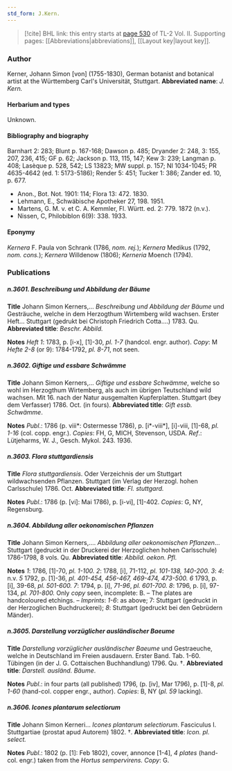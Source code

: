 ```yaml
---
std_form: J.Kern.
---
```


> [!cite] BHL link: this entry starts at [page 530](https://www.biodiversitylibrary.org/page/33068772) of TL-2 Vol. II.
> Supporting pages: [[Abbreviations|abbreviations]], [[Layout key|layout key]].

### Author

Kerner, Johann Simon \[von\] (1755-1830), German botanist and botanical artist at the Württemberg Carl's Universität, Stuttgart. 
**Abbreviated name**: *J. Kern.*

#### Herbarium and types

Unknown.

#### Bibliography and biography

Barnhart 2: 283; Blunt p. 167-168; Dawson p. 485; Dryander 2: 248, 3: 155, 207, 236, 415; GF p. 62; Jackson p. 113, 115, 147; Kew 3: 239; Langman p. 408; Lasèque p. 528, 542; LS 13823; MW suppl. p. 157; NI 1034-1045; PR 4635-4642 (ed. 1: 5173-5186); Render 5: 451; Tucker 1: 386; Zander ed. 10, p. 677.
- Anon., Bot. Not. 1901: 114; Flora 13: 472. 1830.
- Lehmann, E., Schwäbische Apotheker 27, 198. 1951.
- Martens, G. M. v. et C. A. Kemmler, Fl. Württ. ed. 2: 779. 1872 (n.v.).
- Nissen, C, Philobiblon 6(9): 338. 1933.

#### Eponymy

*Kernera* F. Paula von Schrank (1786, *nom. rej.*); *Kernera* Medikus (1792, *nom. cons.*); *Kernera* Willdenow (1806); *Kerneria* Moench (1794).

### Publications

##### n.3601. Beschreibung und Abbildung der Bäume

**Title**
Johann Simon Kerners,... *Beschreibung und Abbildung der Bäume* und Gesträuche, welche in dem Herzogthum Wirtemberg wild wachsen. Erster Heft... Stuttgart (gedrukt bei Christoph Friedrich Cotta....) 1783. Qu.
**Abbreviated title**: *Beschr. Abbild.*

**Notes**
*Heft 1*: 1783, p. \[i-x\], \[1\]-30, *pl. 1-7* (handcol. engr. author). *Copy*: M *Hefte 2-8* (or 9): 1784-1792, *pl. 8-71*, not seen.

##### n.3602. Giftige und essbare Schwämme

**Title**
Johann Simon Kerners,... *Giftige und essbare Schwämme*, welche so wohl im Herzogthum Wirtemberg, als auch im übrigen Teutschland wild wachsen. Mit 16. nach der Natur ausgemalten Kupferplatten. Stuttgart (bey dem Verfasser) 1786. Oct. (in fours).
**Abbreviated title**: *Gift essb. Schwämme*.

**Notes**
*Publ*.: 1786 (p. viii\*: Ostermesse 1786), p. \[i\*-viii\*\], \[i\]-viii, \[1\]-68, *pl. 1-16* (col. copp. engr.). *Copies*: FH, G, MICH, Stevenson, USDA.
*Ref*.: Lütjeharms, W. J., Gesch. Mykol. 243. 1936.

##### n.3603. Flora stuttgardiensis

**Title**
*Flora stuttgardiensis*. Oder Verzeichnis der um Stuttgart wildwachsenden Pflanzen. Stuttgart (im Verlag der Herzogl. hohen Carlsschule) 1786. Oct.
**Abbreviated title**: *Fl. stuttgard.*

**Notes**
*Publ*.: 1786 (p. \[vi\]: Mai 1786), p. \[i-vi\], \[1\]-402. *Copies*: G, NY, Regensburg.

##### n.3604. Abbildung aller oekonomischen Pflanzen

**Title**
Johann Simon Kerners,.... *Abbildung aller oekonomischen Pflanzen*... Stuttgart (gedruckt in der Druckerei der Herzoglichen hohen Carlsschule) 1786-1798, 8 vols. Qu.
**Abbreviated title**: *Abbild. oekon. Pfl.*

**Notes**
*1*: 1786, \[1\]-70, *pl. 1-100.*
*2*: 1788, \[i\], 71-112, *pl. 101-138, 140-200.*
*3*: *4*: n.v.
*5* 1792, p. \[1\]-36, *pl. 401-454, 456-467, 469-474, 473-500.*
*6* 1793, p. \[i\], 39-68, *pl. 501-600.*
*7*: 1794, p. \[i\], *71-96*, *pl. 601-700.*
*8*: 1796, p. \[i\], 97-134, *pl. 701-800.*
Only *copy* seen, incomplete: B. – The plates are handcoloured etchings. – *Imprints*: *1-6*: as above; 7: Stuttgart (gedruckt in der Herzoglichen Buchdruckerei); *8*: Stuttgart (gedruckt bei den Gebrüdern Mänder).

##### n.3605. Darstellung vorzüglicher ausländischer Baeume

**Title**
*Darstellung vorzüglicher ausländischer Baeume* und Gestraeuche, welche in Deutschland im Freien ausdauern. Erster Band. Tab. 1-60. Tübingen (in der J. G. Cottaischen Buchhandlung) 1796. Qu. †.
**Abbreviated title**: *Darstell. ausländ. Bäume*.

**Notes**
*Publ*.: in four parts (all published) 1796, (p. \[iv\], Mar 1796), p. \[1\]-8, *pl. 1-60* (hand-col. copper engr., author). *Copies*: B, NY (*pl. 59* lacking).

##### n.3606. Icones plantarum selectiorum

**Title**
Johann Simon Kerneri... *Icones plantarum selectiorum*. Fasciculus I. Stuttgartiae (prostat apud Autorem) 1802. †.
**Abbreviated title**: *Icon. pl. select.*

**Notes**
*Publ*.: 1802 (p. \[1\]: Feb 1802), cover, annonce \[1-4\], *4 plates* (hand-col. engr.) taken from the *Hortus sempervirens. Copy*: G.

